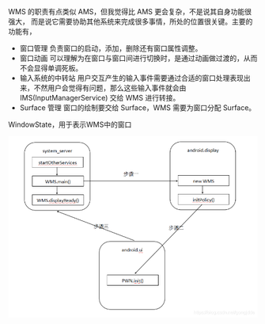 WMS 的职责有点类似 AMS，但我觉得比 AMS 更会复杂，不是说其自身功能很强大，
而是说它需要协助其他系统来完成很多事情，所处的位置很关键。主要的功能有，

- 窗口管理
  负责窗口的启动，添加，删除还有窗口属性调整。
- 窗口动画
  可以理解为在窗口与窗口间进行切换时，是通过动画做过渡的，从而不会显得单调死板。
- 输入系统的中转站
  用户交互产生的输入事件需要通过合适的窗口处理表现出来，不然用户会觉得有问题，那么这些输入事件就会由 IMS(InputManagerService) 交给 WMS 进行转接。
- Surface 管理
  窗口的绘制要交给 Surface，WMS 需要为窗口分配 Surface。

WindowState，用于表示WMS中的窗口

![img.png](简单流转.png)
